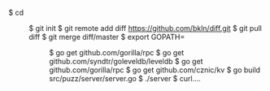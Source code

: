 

$ cd <DIR> 
$ git init
$ git remote add diff https://github.com/bkln/diff.git
$ git pull diff
$ git merge diff/master
$ export GOPATH=<DIR>
$ go get github.com/gorilla/rpc
$ go get github.com/syndtr/goleveldb/leveldb
$ go get github.com/gorilla/rpc
$ go get github.com/cznic/kv 
$ go build src/puzz/server/server.go
$ ./server
$ curl....


